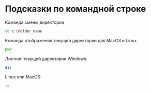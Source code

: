 # Подсказки по командной строке

Команда смены директории
```sh
cd c:\Folder_name
```

Команда отображения текущей директории для MacOS и Linux
```sh
pwd
```

Листинг текущей директории
Windows:
```sh
dir
```
Linux или MacOS:
```sh
ls
```